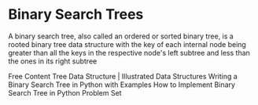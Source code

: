 # Binary Search Trees

A binary search tree, also called an ordered or sorted binary tree, is a rooted binary tree data structure with the key of each internal node being greater than all the keys in the respective node's left subtree and less than the ones in its right subtree

<ResourceGroupTitle>Free Content</ResourceGroupTitle>
<BadgeLink colorScheme='red' badgeText='Watch' href='https://www.youtube.com/watch?v=S2W3SXGPVyU'>Tree Data Structure | Illustrated Data Structures</BadgeLink>
<BadgeLink colorScheme='yellow' badgeText='Read' href='https://blog.boot.dev/computer-science/binary-search-tree-in-python/'>Writing a Binary Search Tree in Python with Examples</BadgeLink>
<BadgeLink colorScheme='yellow' badgeText='Read' href='https://www.section.io/engineering-education/implementing-binary-search-tree-using-python/'>How to Implement Binary Search Tree in Python</BadgeLink>
<BadgeLink colorScheme='yellow' badgeText='Read' href='https://www.geeksforgeeks.org/binary-search-tree-data-structure/?ref=gcse'>Problem Set</BadgeLink>


